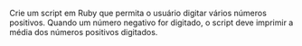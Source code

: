 Crie um script em Ruby que permita o usuário digitar vários números positivos. Quando um número negativo for digitado, o script deve imprimir a média dos números positivos digitados.
